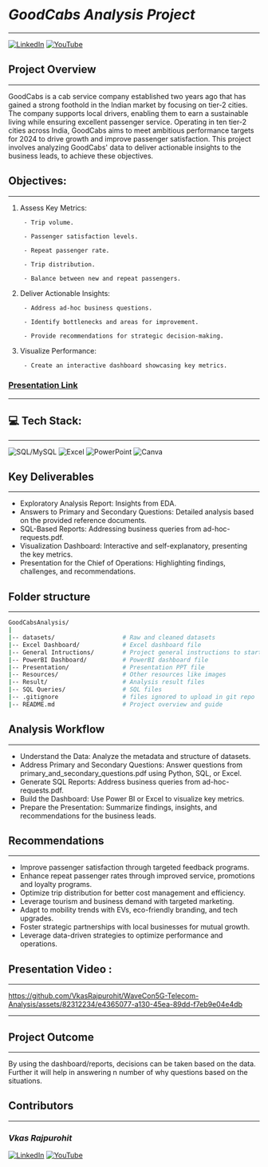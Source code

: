 # *GoodCabs Analysis Project*

---
[![LinkedIn](https://img.shields.io/badge/LinkedIn-%230077B5.svg?logo=linkedin&logoColor=white)](https://www.linkedin.com/in/vkas-rajpurohit/) 
[![YouTube](https://img.shields.io/badge/YouTube-%23FF0000?style=flat&logo=YouTube&color=%23FF0000)](https://www.youtube.com/@blink_analytix)


Project Overview
--
---

GoodCabs is a cab service company established two years ago that has gained a strong foothold in the Indian market by focusing on tier-2 cities. The company supports local drivers, enabling them to earn a sustainable living while ensuring excellent passenger service. Operating in ten tier-2 cities across India, GoodCabs aims to meet ambitious performance targets for 2024 to drive growth and improve passenger satisfaction. This project involves analyzing GoodCabs' data to deliver actionable insights to the business leads, to achieve these objectives.

Objectives:
--
---

1. Assess Key Metrics:

        - Trip volume.
        
        - Passenger satisfaction levels.
        
        - Repeat passenger rate.
        
        - Trip distribution.
        
        - Balance between new and repeat passengers.

2. Deliver Actionable Insights:

        - Address ad-hoc business questions.
        
        - Identify bottlenecks and areas for improvement.
        
        - Provide recommendations for strategic decision-making.

3. Visualize Performance:

        - Create an interactive dashboard showcasing key metrics.


### [Presentation Link](https://github.com/VkasRajpurohit/WaveCon5G-Telecom-Analysis/tree/main/Presentation)

---

💻 Tech Stack:
-
---
![SQL/MySQL](https://img.shields.io/badge/-SQL%2FMySQL-blue?logo=mysql&labelColor=ffc6ff&color=ffc6ff) 
![Excel](https://img.shields.io/badge/-Excel-g?logo=microsoftexcel&labelColor=2a9134&color=2a9134)
![PowerPoint](https://img.shields.io/badge/PowerPoint-red?style=flat&logo=microsoftpowerpoint&color=%23B7472A)
![Canva](https://img.shields.io/badge/Canva--Canva?style=flat&logo=canva&color=%2300C4CC)

Key Deliverables
--
---

-  Exploratory Analysis Report: Insights from EDA.
-  Answers to Primary and Secondary Questions: Detailed analysis based on the provided reference documents.
-  SQL-Based Reports: Addressing business queries from ad-hoc-requests.pdf.
- Visualization Dashboard: Interactive and self-explanatory, presenting the key metrics.
- Presentation for the Chief of Operations: Highlighting findings, challenges, and recommendations.

Folder structure
-
---
```bash
GoodCabsAnalysis/
|
|-- datasets/                   # Raw and cleaned datasets
|-- Excel Dashboard/            # Excel dashboard file
|-- General Intructions/        # Project general instructions to start
|-- PowerBI Dashboard/          # PowerBI dashboard file
|-- Presentation/               # Presentation PPT file
|-- Resources/                  # Other resources like images
|-- Result/                     # Analysis result files
|-- SQL Queries/                # SQL files
|-- .gitignore                  # files ignored to upload in git repo
|-- README.md                   # Project overview and guide
```

Analysis Workflow
--
---

- Understand the Data: Analyze the metadata and structure of datasets.
- Address Primary and Secondary Questions: Answer questions from primary_and_secondary_questions.pdf using Python, SQL, or Excel.
- Generate SQL Reports: Address business queries from ad-hoc-requests.pdf. 
- Build the Dashboard: Use Power BI or Excel to visualize key metrics. 
- Prepare the Presentation: Summarize findings, insights, and recommendations for the business leads.

Recommendations
-
---
- Improve passenger satisfaction through targeted feedback programs. 
- Enhance repeat passenger rates through improved service, promotions and loyalty programs.
- Optimize trip distribution for better cost management and efficiency. 
- Leverage tourism and business demand with targeted marketing.
- Adapt to mobility trends with EVs, eco-friendly branding, and tech upgrades.
- Foster strategic partnerships with local businesses for mutual growth.
- Leverage data-driven strategies to optimize performance and operations.

## Presentation Video :

---
https://github.com/VkasRajpurohit/WaveCon5G-Telecom-Analysis/assets/82312234/e4365077-a130-45ea-89dd-f7eb9e04e4db


---





Project Outcome
-
---

By using the dashboard/reports, decisions can be taken based on the data. Further it will help in answering n number of why questions based on the situations.

Contributors
-
---
### *Vkas Rajpurohit*
[![LinkedIn](https://img.shields.io/badge/LinkedIn-%230077B5.svg?logo=linkedin&logoColor=white)](https://www.linkedin.com/in/vkas-rajpurohit/) 
[![YouTube](https://img.shields.io/badge/YouTube-%23FF0000?style=flat&logo=YouTube&color=%23FF0000)](https://www.youtube.com/@blink_analytix)
